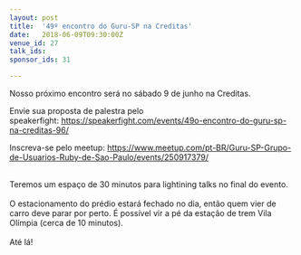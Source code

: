```yaml
---
layout: post
title:  '49º encontro do Guru-SP na Creditas'
date:   2018-06-09T09:30:00Z
venue_id: 27
talk_ids: 
sponsor_ids: 31

---
```


<p>Nosso pr&oacute;ximo encontro ser&aacute; no s&aacute;bado 9 de junho na Creditas.</p>

<p>Envie sua proposta de palestra pelo speakerfight:&nbsp;<a href="https://speakerfight.com/events/49o-encontro-do-guru-sp-na-creditas-96/">https://speakerfight.com/events/49o-encontro-do-guru-sp-na-creditas-96/</a></p>

<p>Inscreva-se pelo meetup:&nbsp;<a href="https://www.meetup.com/pt-BR/Guru-SP-Grupo-de-Usuarios-Ruby-de-Sao-Paulo/events/250917379/">https://www.meetup.com/pt-BR/Guru-SP-Grupo-de-Usuarios-Ruby-de-Sao-Paulo/events/250917379/</a></p>

<p><br />
Teremos um espa&ccedil;o de 30 minutos para lightining talks no final do evento.<br />
<br />
O estacionamento do pr&eacute;dio estar&aacute; fechado no dia, ent&atilde;o quem vier de carro deve parar por perto. &Eacute; poss&iacute;vel vir a p&eacute; da esta&ccedil;&atilde;o de trem Vila Ol&iacute;mpia (cerca de 10 minutos).<br />
<br />
At&eacute; l&aacute;!</p>

